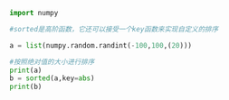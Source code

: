 
<BlogInfo id="860" title="6.按照自定义的方式排序" author="白日梦想猿" pv=0 read_times=0 pre_cost_time=0分7秒 category="高阶函数" tag_list="['高阶函数']" create_time="2020.05.25 14:23:21" update_time="2020.08.16 21:06:53" />

```python
import numpy

#sorted是高阶函数，它还可以接受一个key函数来实现自定义的排序

a = list(numpy.random.randint(-100,100,(20)))

#按照绝对值的大小进行排序
print(a)
b = sorted(a,key=abs)
print(b)


```
